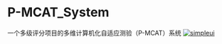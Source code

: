 # P-MCAT_System
一个多级评分项目的多维计算机化自适应测验（P-MCAT）系统
[![simpleui](https://img.shields.io/badge/developing%20with-Simpleui-2077ff.svg)](https://github.com/newpanjing/simpleui)